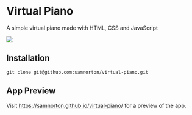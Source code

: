 #  Virtual Piano

A simple virtual piano made with HTML, CSS and JavaScript

![](https://i.imgur.com/eekLC4W.png)


## Installation

```
git clone git@github.com:samnorton/virtual-piano.git

```

## App Preview

Visit https://samnorton.github.io/virtual-piano/ for a preview of the app.

